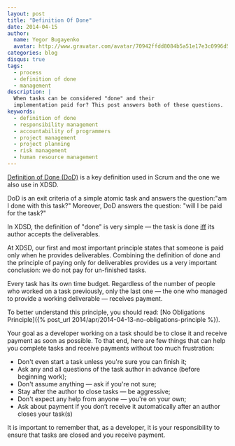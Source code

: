```yaml
---
layout: post
title: "Definition Of Done"
date: 2014-04-15
author:
  name: Yegor Bugayenko
  avatar: http://www.gravatar.com/avatar/70942ffdd8084b5a51e17e3c0996d53c?s=300
categories: blog
disqus: true
tags:
  - process
  - definition of done
  - management
description: |
  When tasks can be considered "done" and their
  implementation paid for? This post answers both of these questions.
keywords:
  - definition of done
  - responsibility management
  - accountability of programmers
  - project management
  - project planning
  - risk management
  - human resource management
---
```


[Definition of Done
(DoD)](https://www.scrum.org/Resources/Scrum-Glossary/Definition-of-Done) is a
key definition used in Scrum and the one we also use in XDSD.

DoD is an exit criteria of a simple atomic task and answers the question:"am I
done with this task?" Moreover, DoD answers the question: "will I be paid for
the task?"

In XDSD, the definition of "done" is very simple &mdash; the task is done
[iff](http://en.wikipedia.org/wiki/If_and_only_if)
its author accepts the deliverables.

At XDSD, our first and most important principle states that someone is paid only
when he provides deliverables. Combining the definition of done and the
principle of paying only for deliverables provides us a very important
conclusion: we do not pay for un-finished tasks.

Every task has its own time budget. Regardless of the number of people who
worked on a task previously, only the last one &mdash; the one who managed to provide
a working deliverable &mdash; receives payment.

To better understand this principle, you should read:
[No Obligations Principle]({% post_url 2014/apr/2014-04-13-no-obligations-principle %}).

Your goal as a developer working on a task should be to close it and receive
payment as soon as possible. To that end, here are few things that can help you
complete tasks and receive payments without too much frustration:

 * Don't even start a task unless you're sure you can finish it;
 * Ask any and all questions of the task author in advance (before beginning work);
 * Don't assume anything &mdash; ask if you're not sure;
 * Stay after the author to close tasks &mdash; be aggressive;
 * Don't expect any help from anyone &mdash; you're on your own;
 * Ask about payment if you don’t receive it automatically after an author closes your task(s)

It is important to remember that, as a developer, it is your responsibility to
ensure that tasks are closed and you receive payment.
